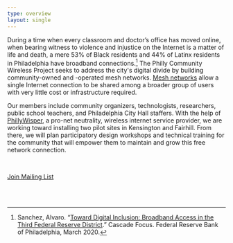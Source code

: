 ```yaml
---
type: overview
layout: single
---
```


During a time when every classroom and doctor’s office has moved online, when bearing witness to violence and injustice on the Internet is a matter of life and death, a mere 53% of Black residents and 44% of Latinx residents in Philadelphia have broadband connections.[^1] The Philly Community Wireless Project seeks to address the city's digital divide by building community-owned and -operated mesh networks. [Mesh networks](https://urbanomnibus.net/2019/10/building-the-peoples-internet/) allow a single Internet connection to be shared among a broader group of users with very little cost or infrastructure required.

Our members include community organizers, technologists, researchers, public school teachers, and Philadelphia City Hall staffers. With the help of [PhillyWisper](https://phillywisper.net/), a pro-net neutrality, wireless internet service provider, we are working toward installing two pilot sites in Kensington and Fairhill. From there, we will plan participatory design workshops and technical training for the community that will empower them to maintain and grow this free network connection.

<!-- mailing list button -->

<br/>
<p class="tc f3 small-caps">
	<a href="https://groups.io/g/Phillycommunitywireless" class="myButton">Join Mailing List</a>
</p>
<br/>
<br/>

<!-- footnotes -->

[^1]: Sanchez, Alvaro. “[Toward Digital Inclusion: Broadband Access in the Third Federal Reserve District](https://www.philadelphiafed.org/-/media/egmp/resources/reports/toward-digital-inclusion-broadband-access-in-the-third-federal-reserve-district.pdf).” Cascade Focus. Federal Reserve Bank of Philadelphia, March 2020.